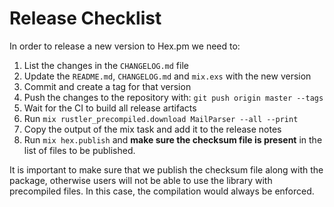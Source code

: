 # Release Checklist

In order to release a new version to Hex.pm we need to:

1. List the changes in the `CHANGELOG.md` file
2. Update the `README.md`, `CHANGELOG.md` and `mix.exs` with the new version
3. Commit and create a tag for that version
4. Push the changes to the repository with: `git push origin master --tags`
5. Wait for the CI to build all release artifacts
6. Run `mix rustler_precompiled.download MailParser --all --print`
7. Copy the output of the mix task and add it to the release notes
8. Run `mix hex.publish` and **make sure the checksum file is present**
   in the list of files to be published.

It is important to make sure that we publish the checksum file along with the
package, otherwise users will not be able to use the library with precompiled
files. In this case, the compilation would always be enforced.

